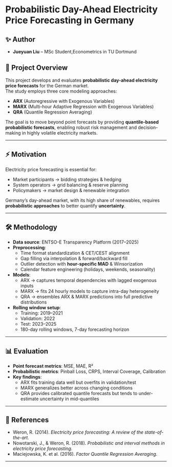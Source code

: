 # Probabilistic Day-Ahead Electricity Price Forecasting in Germany
## ✨ Author
- **Jueyuan Liu** – MSc Student,Econometrics in TU Dortmund
## 📌 Project Overview
This project develops and evaluates **probabilistic day-ahead electricity price forecasts** for the German market.  
The study employs three core modeling approaches:
- **ARX** (Autoregressive with Exogenous Variables)  
- **MARX** (Multi-hour Adaptive Regression with Exogenous Variables)  
- **QRA** (Quantile Regression Averaging)  

The goal is to move beyond point forecasts by providing **quantile-based probabilistic forecasts**, enabling robust risk management and decision-making in highly volatile electricity markets.

---

## ⚡ Motivation
Electricity price forecasting is essential for:  
- Market participants → bidding strategies & hedging  
- System operators → grid balancing & reserve planning  
- Policymakers → market design & renewable integration  

Germany’s day-ahead market, with its high share of renewables, requires **probabilistic approaches** to better quantify **uncertainty**.

---

## 🛠 Methodology
- **Data source**: ENTSO-E Transparency Platform (2017–2025)  
- **Preprocessing**:
  - Time format standardization & CET/CEST alignment  
  - Gap filling via interpolation & forward/backward fill  
  - Outlier detection with **hour-specific MAD** & Winsorization  
  - Calendar feature engineering (holidays, weekends, seasonality)  
- **Models**:
  - ARX → captures temporal dependencies with lagged exogenous inputs  
  - MARX → fits 24 hourly models to capture intra-day heterogeneity  
  - QRA → ensembles ARX & MARX predictions into full predictive distributions  
- **Rolling window setup**:  
  - Training: 2019–2021  
  - Validation: 2022  
  - Test: 2023–2025  
  - 180-day rolling windows, 7-day forecasting horizon  

---

## 📊 Evaluation
- **Point forecast metrics**: MSE, MAE, R²  
- **Probabilistic metrics**: Pinball Loss, CRPS, Interval Coverage, Calibration  
- **Key findings**:
  - ARX fits training data well but overfits in validation/test  
  - MARX generalizes better across changing conditions  
  - QRA provides calibrated quantile forecasts but tends to under-estimate uncertainty in mid-quantiles  

---


## 📖 References
- Weron, R. (2014). *Electricity price forecasting: A review of the state-of-the-art.*  
- Nowotarski, J., & Weron, R. (2018). *Probabilistic and interval methods in electricity price forecasting.*  
- Maciejowska, K. et al. (2016). *Factor Quantile Regression Averaging.*  

---



